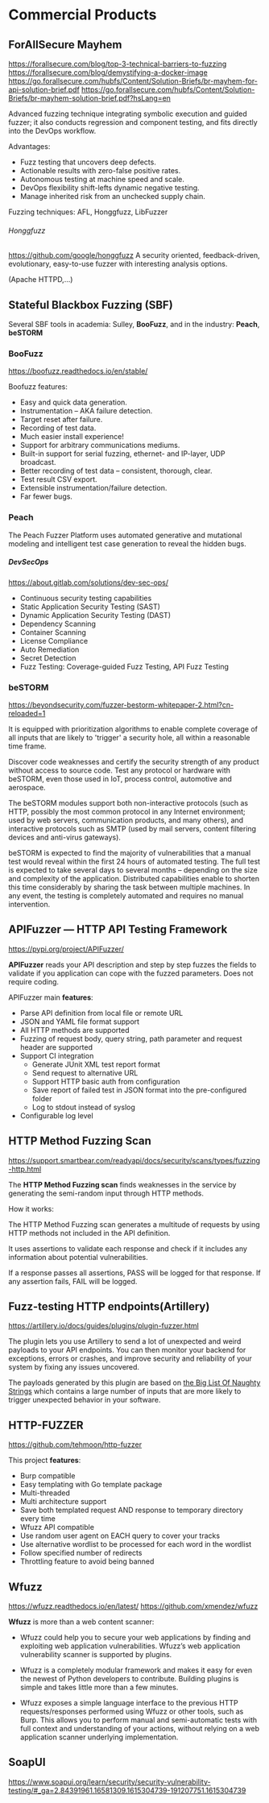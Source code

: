# Commercial Products

## ForAllSecure Mayhem
<https://forallsecure.com/blog/top-3-technical-barriers-to-fuzzing>
<https://forallsecure.com/blog/demystifying-a-docker-image>
<https://go.forallsecure.com/hubfs/Content/Solution-Briefs/br-mayhem-for-api-solution-brief.pdf>
<https://go.forallsecure.com/hubfs/Content/Solution-Briefs/br-mayhem-solution-brief.pdf?hsLang=en>

Advanced fuzzing technique integrating symbolic execution and guided fuzzer; it also conducts regression and component testing, and fits directly into the DevOps workflow. 

Advantages:

- Fuzz testing that uncovers deep defects.
- Actionable results with zero-false positive rates.
- Autonomous testing at machine speed and scale.
- DevOps flexibility shift-lefts dynamic negative testing.
- Manage inherited risk from an unchecked supply chain.

Fuzzing techniques: AFL, Honggfuzz, LibFuzzer

###### Honggfuzz
<https://github.com/google/honggfuzz>
A security oriented, feedback-driven, evolutionary, easy-to-use fuzzer with interesting analysis options.

(Apache HTTPD,...)

## Stateful Blackbox Fuzzing (SBF)

Several SBF tools in academia:  Sulley, **BooFuzz**, 
and in the industry: **Peach**, **beSTORM**

### BooFuzz
<https://boofuzz.readthedocs.io/en/stable/>

Boofuzz features:

- Easy and quick data generation.
- Instrumentation – AKA failure detection.
- Target reset after failure.
- Recording of test data.
- Much easier install experience!
- Support for arbitrary communications mediums.
- Built-in support for serial fuzzing, ethernet- and IP-layer, UDP broadcast.
- Better recording of test data – consistent, thorough, clear.
- Test result CSV export.
- Extensible instrumentation/failure detection.
- Far fewer bugs.

### Peach
The Peach Fuzzer Platform uses automated generative and mutational modeling and intelligent test case generation to reveal the hidden bugs.

##### **DevSecOps**
<https://about.gitlab.com/solutions/dev-sec-ops/>

- Continuous security testing capabilities
- Static Application Security Testing (SAST)
- Dynamic Application Security Testing (DAST)
- Dependency Scanning
- Container Scanning
- License Compliance
- Auto Remediation
- Secret Detection
- Fuzz Testing: Coverage-guided Fuzz Testing, API Fuzz Testing


### **beSTORM**
<https://beyondsecurity.com/fuzzer-bestorm-whitepaper-2.html?cn-reloaded=1>

It is equipped with prioritization algorithms to enable complete coverage of all inputs that are likely to 'trigger' a security hole, all within a reasonable time frame.

Discover code weaknesses and certify the security strength of any product without access to source code. Test any protocol or hardware with beSTORM, even those used in IoT, process control, automotive and aerospace.

The beSTORM modules support both non-interactive protocols (such as HTTP, possibly the most common protocol in any Internet environment; used by web servers, communication products, and many others), and interactive protocols such as SMTP (used by mail servers, content filtering devices and anti-virus gateways).

beSTORM is expected to find the majority of vulnerabilities that a manual test would reveal within the first 24 hours of automated testing. The full test is expected to take several days to several months – depending on the size and complexity of the application. Distributed capabilities enable to shorten this time considerably by sharing the task between multiple machines. In any event, the testing is completely automated and requires no manual intervention.

## APIFuzzer — HTTP API Testing Framework
<https://pypi.org/project/APIFuzzer/>

**APIFuzzer** reads your API description and step by step fuzzes the fields to validate if you application can cope with the fuzzed parameters. Does not require coding.

APIFuzzer main **features**:

- Parse API definition from local file or remote URL
- JSON and YAML file format support
- All HTTP methods are supported
- Fuzzing of request body, query string, path parameter and request header are supported
- Support CI integration
	- Generate JUnit XML test report format
	- Send request to alternative URL
	- Support HTTP basic auth from configuration
	- Save report of failed test in JSON format into the pre-configured folder
	- Log to stdout instead of syslog
- Configurable log level

## HTTP Method Fuzzing Scan
<https://support.smartbear.com/readyapi/docs/security/scans/types/fuzzing-http.html>

The **HTTP Method Fuzzing scan** finds weaknesses in the service by generating the semi-random input through HTTP methods.

How it works:

The HTTP Method Fuzzing scan generates a multitude of requests by using HTTP methods not included in the API definition.

It uses assertions to validate each response and check if it includes any information about potential vulnerabilities.

If a response passes all assertions, PASS will be logged for that response. If any assertion fails, FAIL will be logged.

## Fuzz-testing HTTP endpoints(Artillery)
<https://artillery.io/docs/guides/plugins/plugin-fuzzer.html>

The plugin lets you use Artillery to send a lot of unexpected and weird payloads to your API endpoints. You can then monitor your backend for exceptions, errors or crashes, and improve security and reliability of your system by fixing any issues uncovered.

The payloads generated by this plugin are based on [the Big List Of Naughty Strings](https://github.com/minimaxir/big-list-of-naughty-strings/) which contains a large number of inputs that are more likely to trigger unexpected behavior in your software.

## HTTP-FUZZER
<https://github.com/tehmoon/http-fuzzer>

This project **features**:

- Burp compatible
- Easy templating with Go template package
- Multi-threaded
- Multi architecture support
- Save both templated request AND response to temporary directory every time
- Wfuzz API compatible
- Use random user agent on EACH query to cover your tracks
- Use alternative wordlist to be processed for each word in the wordlist
- Follow specified number of redirects
- Throttling feature to avoid being banned

## Wfuzz
<https://wfuzz.readthedocs.io/en/latest/>
<https://github.com/xmendez/wfuzz>

**Wfuzz** is more than a web content scanner:

- Wfuzz could help you to secure your web applications by finding and exploiting web application vulnerabilities. Wfuzz’s web application vulnerability scanner is supported by plugins.

- Wfuzz is a completely modular framework and makes it easy for even the newest of Python developers to contribute. Building plugins is simple and takes little more than a few minutes.

- Wfuzz exposes a simple language interface to the previous HTTP requests/responses performed using Wfuzz or other tools, such as Burp. This allows you to perform manual and semi-automatic tests with full context and understanding of your actions, without relying on a web application scanner underlying implementation.

## SoapUI
<https://www.soapui.org/learn/security/security-vulnerability-testing/#_ga=2.84391961.16581309.1615304739-191207751.1615304739>